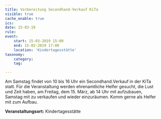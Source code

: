```yaml
---
title: Vorbereitung Secondhand-Verkauf KiTa
visible: true
cache_enable: true
ics: 
date: 15-03-19
rule: 
event:
	start: 15-03-2019 15:00
	end: 15-03-2019 17:00
	location: 'Kindertagesstätte'
taxonomy:
	category: 
	tag: 

---
```

Am Samstag findet von 10 bis 16 Uhr ein Secondhand.Verkauf in der KiTa statt. Für die Veranstaltung werden ehrenamtliche Helfer gesucht, die Lust und Zeit haben, am Freitag, dem 15. März, ab 14 Uhr mit aufzubauen, Samstag mit zu verkaufen und wieder einzuräumen. Komm gerne als Helfer mit zum Aufbau.


**Veranstaltungsort:** Kindertagesstätte

